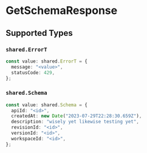 # GetSchemaResponse


## Supported Types

### `shared.ErrorT`

```typescript
const value: shared.ErrorT = {
  message: "<value>",
  statusCode: 429,
};
```

### `shared.Schema`

```typescript
const value: shared.Schema = {
  apiId: "<id>",
  createdAt: new Date("2023-07-29T22:28:30.659Z"),
  description: "wisely yet likewise testing yet",
  revisionId: "<id>",
  versionId: "<id>",
  workspaceId: "<id>",
};
```

